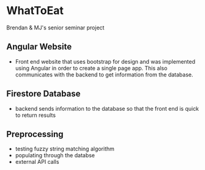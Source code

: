 # WhatToEat
Brendan & MJ's senior seminar project

## Angular Website
* Front end website that uses bootstrap for design and was implemented using Angular in order to create a single page app. This also communicates with the backend to get information from the database.

## Firestore Database
* backend sends information to the database so that the front end is quick to return results

## Preprocessing
* testing fuzzy string matching algorithm
* populating through the databse 
* external API calls

